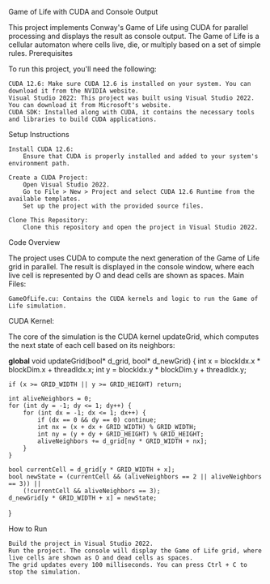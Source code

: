 Game of Life with CUDA and Console Output

This project implements Conway's Game of Life using CUDA for parallel processing and displays the result as console output. The Game of Life is a cellular automaton where cells live, die, or multiply based on a set of simple rules.
Prerequisites

To run this project, you'll need the following:

    CUDA 12.6: Make sure CUDA 12.6 is installed on your system. You can download it from the NVIDIA website.
    Visual Studio 2022: This project was built using Visual Studio 2022. You can download it from Microsoft's website.
    CUDA SDK: Installed along with CUDA, it contains the necessary tools and libraries to build CUDA applications.

Setup Instructions

    Install CUDA 12.6:
        Ensure that CUDA is properly installed and added to your system's environment path.

    Create a CUDA Project:
        Open Visual Studio 2022.
        Go to File > New > Project and select CUDA 12.6 Runtime from the available templates.
        Set up the project with the provided source files.

    Clone This Repository:
        Clone this repository and open the project in Visual Studio 2022.

Code Overview

The project uses CUDA to compute the next generation of the Game of Life grid in parallel. The result is displayed in the console window, where each live cell is represented by O and dead cells are shown as spaces.
Main Files:

    GameOfLife.cu: Contains the CUDA kernels and logic to run the Game of Life simulation.

CUDA Kernel:

The core of the simulation is the CUDA kernel updateGrid, which computes the next state of each cell based on its neighbors:

__global__ void updateGrid(bool* d_grid, bool* d_newGrid) {
    int x = blockIdx.x * blockDim.x + threadIdx.x;
    int y = blockIdx.y * blockDim.y + threadIdx.y;

    if (x >= GRID_WIDTH || y >= GRID_HEIGHT) return;

    int aliveNeighbors = 0;
    for (int dy = -1; dy <= 1; dy++) {
        for (int dx = -1; dx <= 1; dx++) {
            if (dx == 0 && dy == 0) continue;
            int nx = (x + dx + GRID_WIDTH) % GRID_WIDTH;
            int ny = (y + dy + GRID_HEIGHT) % GRID_HEIGHT;
            aliveNeighbors += d_grid[ny * GRID_WIDTH + nx];
        }
    }

    bool currentCell = d_grid[y * GRID_WIDTH + x];
    bool newState = (currentCell && (aliveNeighbors == 2 || aliveNeighbors == 3)) ||
        (!currentCell && aliveNeighbors == 3);
    d_newGrid[y * GRID_WIDTH + x] = newState;
}

How to Run

    Build the project in Visual Studio 2022.
    Run the project. The console will display the Game of Life grid, where live cells are shown as O and dead cells as spaces.
    The grid updates every 100 milliseconds. You can press Ctrl + C to stop the simulation.
